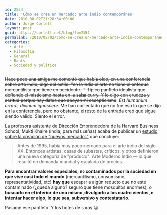 ```yaml
---
id: 2554
title: 'Cómo se crea un mercado: arte indio contemporáneo'
date: 2010-08-02T21:28:34+00:00
author: Jorge Cortell
layout: post
guid: https://cortell.net/blog/?p=2554
permalink: /2010/08/02/como-se-crea-un-mercado-arte-indio-contemporaneo/
categories:
  - Arte
  - Filosofí­a
  - General
  - Rants
  - Sociedad y polí­tica
---
```

<strike>Hace poco una amiga me comentó que había oído, en una conferencia sobre arte indio, algo del estilo: "en la India el arte no tiene el enfoque mercantilista que tiene en occidente...". Típico panfleto idealista que defiende el misticismo hasta en la salsa curry. Y lo digo con crudeza y acritud porque hay datos que apoyan mi escepticismo</strike>. _Est humanum errare, divinum ignoscere_. Me han comentado que no fue eso lo que se dijo en la conferencia, pero no obstante, el resto de la entrada creo que sigue siendo válido. Siento el error.

La profesora asistente de Dirección Emprendedora de la Harvard Business School, Mukti Khaire (india, para más señas) acaba de publicar un <a title="https://hbswk.hbs.edu/item/6180.html?wknews=080210" href="https://hbswk.hbs.edu/item/6180.html?wknews=080210" target="_blank">estudio sobre la creación de "nuevos mercados"</a> que concluye:

> Antes de 1995, había muy poco mercado para el arte indio del siglo XX. Entonces artistas, casas de subastas, críticos, y otros definieron una nueva categoría de "producto": Arte Moderno Indio — lo que resultó en demanda mundial y escalada de precios.

**Para encontrar valores especiales, no contaminados por la sociedad en que vive casi todo el mundo** (mercantilismo, consumismo, representatividad, etc) **hay que** escapar a algún reducto que no esté contaminado (¿queda alguno? seguro que tiene mosquitos enormes); o **buscarlo en el interior de uno mismo, divulgarlo a los cuatro vientos, e intentar hacer algo, lo que sea, subversivo y contestatario**.

Pásame ese panfleto. Y los botes de spray 😉